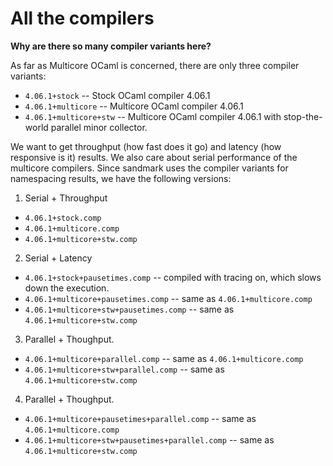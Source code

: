# All the compilers

**Why are there so many compiler variants here?**

As far as Multicore OCaml is concerned, there are only three compiler variants:

* `4.06.1+stock` -- Stock OCaml compiler 4.06.1
* `4.06.1+multicore` -- Multicore OCaml compiler 4.06.1
* `4.06.1+multicore+stw` -- Multicore OCaml compiler 4.06.1 with stop-the-world
  parallel minor collector.

We want to get throughput (how fast does it go) and latency (how responsive is
it) results. We also care about serial performance of the multicore compilers.
Since sandmark uses the compiler variants for namespacing results, we have the
following versions:

1. Serial + Throughput
  + `4.06.1+stock.comp`
  + `4.06.1+multicore.comp`
  + `4.06.1+multicore+stw.comp`
2. Serial + Latency
  + `4.06.1+stock+pausetimes.comp` -- compiled with tracing on, which slows down
    the execution.
  + `4.06.1+multicore+pausetimes.comp` -- same as `4.06.1+multicore.comp`
  + `4.06.1+multicore+stw+pausetimes.comp` -- same as
    `4.06.1+multicore+stw.comp`
3. Parallel + Thoughput.
  + `4.06.1+multicore+parallel.comp` -- same as `4.06.1+multicore.comp`
  + `4.06.1+multicore+stw+parallel.comp` -- same as `4.06.1+multicore+stw.comp`
4. Parallel + Thoughput.
  + `4.06.1+multicore+pausetimes+parallel.comp` -- same as
    `4.06.1+multicore.comp`
  + `4.06.1+multicore+stw+pausetimes+parallel.comp` -- same as
    `4.06.1+multicore+stw.comp`
